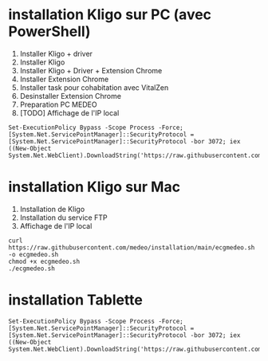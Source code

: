 # installation Kligo sur PC (avec PowerShell)

1. Installer Kligo + driver
2. Installer Kligo
3. Installer Kligo + Driver + Extension Chrome
4. Installer Extension Chrome
5. Installer task pour cohabitation avec VitalZen
6. Desinstaller Extension Chrome
7. Preparation PC MEDEO
8. [TODO] Affichage de l'IP local
```
Set-ExecutionPolicy Bypass -Scope Process -Force; [System.Net.ServicePointManager]::SecurityProtocol = [System.Net.ServicePointManager]::SecurityProtocol -bor 3072; iex ((New-Object System.Net.WebClient).DownloadString('https://raw.githubusercontent.com/medeo/installation/main/installation.ps1'))
```

# installation Kligo sur Mac

1. Installation de Kligo
2. Installation du service FTP
3. Affichage de l'IP local
```
curl https://raw.githubusercontent.com/medeo/installation/main/ecgmedeo.sh -o ecgmedeo.sh
chmod +x ecgmedeo.sh
./ecgmedeo.sh
```


# installation Tablette

```
Set-ExecutionPolicy Bypass -Scope Process -Force; [System.Net.ServicePointManager]::SecurityProtocol = [System.Net.ServicePointManager]::SecurityProtocol -bor 3072; iex ((New-Object System.Net.WebClient).DownloadString('https://raw.githubusercontent.com/medeo/installation/main/install.ps1'))
```
